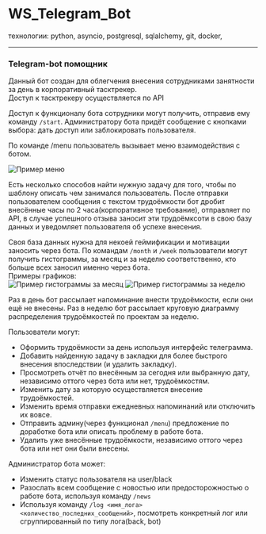 # WS_Telegram_Bot

технологии: python, asyncio, postgresql, sqlalchemy, git, docker, 
____
### Telegram-bot помощник

Данный бот создан для облегчения внесения сотрудниками занятности за день в корпоративный тасктрекер.    
Доступ к тасктрекеру осуществляется по API

Доступ к функционалу бота сотрудники могут получить, отправив ему команду `/start`.
Администратору бота придёт сообщение с кнопками выбора: дать доступ или заблокировать пользователя.

По команде /menu пользователь вызывает меню взаимодействия с ботом.

![Пример меню](https://cdn.discordapp.com/attachments/712380908388483133/935585157082140672/unknown.png "меню")

Есть несколько способов найти нужную задачу для того, чтобы по шаблону описать чем занимался пользователь.
После отправки пользователем сообщения с текстом трудоёмкости бот дробит внесённые часы по 2 часа(корпоративное требование), 
отправляет по API, в случае успешного отзыва заносит эти трудоёмксоти в свою базу данных и уведомляет пользователя об успехе внесения.

Своя база данных нужна для некоей геймификации и мотивации заносить через бота. 
По командам `/month` и `/week` пользователи могут получить гистограммы, за месяц и за неделю соответственно, кто больше всех заносил именно через бота.    
Примеры графиков:    
![Пример гистограммы за месяц](https://cdn.discordapp.com/attachments/712380908388483133/935587819479506954/unknown.png "month")
![Пример гистограммы за неделю](https://cdn.discordapp.com/attachments/712380908388483133/935588238180098178/unknown.png "week")

Раз в день бот рассылает напоминание внести трудоёмкости, если они ещё не внесены.
Раз в неделю бот рассылает круговую диаграмму распределения трудоёмкостей по проектам за неделю.

Пользователи могут:
- Оформить трудоёмкости за день используя интерфейс телеграмма.
- Добавить найденную задачу в закладки для более быстрого внесения впоследствии (и удалить закладку).
- Просмотреть отчёт по внесённым за сегодня или выбранную дату, независимо оттого через бота или нет, трудоёмкостям.
- Изменить дату за которую осуществляется внесение трудоёмкостей.
- Изменить время отправки ежедневных напоминаний или отключить их вовсе.
- Отправить админу(через функционал `/menu`) предложение по доработке бота или описать проблему в работе бота.
- Удалить уже внесённые трудоёмкости, независимо оттого через бота или нет они были внесены.

Администратор бота может:
- Изменить статус пользователя на user/black
- Разослать всем сообщение с новостью или предосторожностью о работе бота, используя команду `/news`
- Используя команду `/log <имя_лога> <количество_последних_сообщений>`, посмотреть конкретный лог или сгруппированный по типу лога(back, bot)
